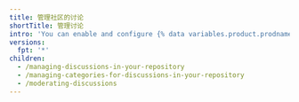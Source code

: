 ```yaml
---
title: 管理社区的讨论
shortTitle: 管理讨论
intro: 'You can enable and configure {% data variables.product.prodname_discussions %} for your repository, and you can use tools on {% data variables.product.product_name %} to moderate conversations among community members.'
versions:
  fpt: '*'
children:
  - /managing-discussions-in-your-repository
  - /managing-categories-for-discussions-in-your-repository
  - /moderating-discussions
---
```


